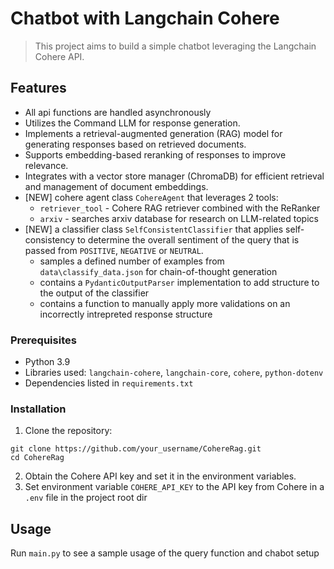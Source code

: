 # Chatbot with Langchain Cohere

> This project aims to build a simple chatbot leveraging the Langchain Cohere API. 

## Features

- All api functions are handled asynchronously
- Utilizes the Command LLM for response generation.
- Implements a retrieval-augmented generation (RAG) model for generating responses based on retrieved documents.
- Supports embedding-based reranking of responses to improve relevance.
- Integrates with a vector store manager (ChromaDB) for efficient retrieval and management of document embeddings.
- [NEW] cohere agent class `CohereAgent` that leverages 2 tools:
    - `retriever_tool` - Cohere RAG retriever combined with the ReRanker
    - `arxiv` - searches arxiv database for research on LLM-related topics
- [NEW] a classifier class `SelfConsistentClassifier` that applies self-consistency to determine the overall sentiment of the query that is passed from `POSITIVE`, `NEGATIVE` or `NEUTRAL`.
    - samples a defined number of examples from `data\classify_data.json` for chain-of-thought generation
    - contains a `PydanticOutputParser` implementation to add structure to the output of the classifier
    - contains a function to manually apply more validations on an incorrectly intrepreted response structure

### Prerequisites

- Python 3.9
- Libraries used: `langchain-cohere`, `langchain-core`, `cohere`, `python-dotenv`
- Dependencies listed in `requirements.txt`

### Installation

1. Clone the repository:
```
git clone https://github.com/your_username/CohereRag.git
cd CohereRag
```
2. Obtain the Cohere API key and set it in the environment variables.
3. Set environment variable `COHERE_API_KEY` to the API key from Cohere in a `.env` file in the project root dir

## Usage
Run `main.py` to see a sample usage of the query function and chabot setup
